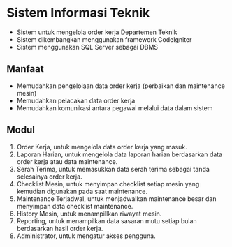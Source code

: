 # Sistem Informasi Teknik
- Sistem untuk mengelola order kerja Departemen Teknik
- Sistem dikembangkan menggunakan framework CodeIgniter
- Sistem menggunakan SQL Server sebagai DBMS

## Manfaat
- Memudahkan pengelolaan data order kerja (perbaikan dan maintenance mesin)
- Memudahkan pelacakan data order kerja 
- Memudahkan komunikasi antara pegawai melalui data dalam sistem

## Modul
1. Order Kerja, untuk mengelola data order kerja yang masuk.
2. Laporan Harian, untuk mengelola data laporan harian berdasarkan data order kerja atau data maintenance.
3. Serah Terima, untuk memasukkan data serah terima sebagai tanda selesainya order kerja.
4. Checklist Mesin, untuk menyimpan checklist setiap mesin yang kemudian digunakan pada saat maintenance.
5. Maintenance Terjadwal, untuk menjadwalkan maintenance besar dan menyimpan data checklist maintenance.
6. History Mesin, untuk menampillkan riwayat mesin.
7. Reporting, untuk menampilkan data sasaran mutu setiap bulan berdasarkan hasil order kerja.
8. Administrator, untuk mengatur akses pengguna.

